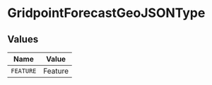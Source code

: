 # GridpointForecastGeoJSONType


## Values

| Name      | Value     |
| --------- | --------- |
| `FEATURE` | Feature   |